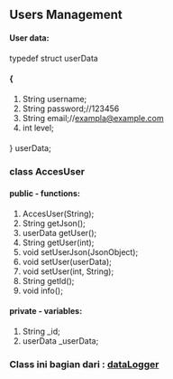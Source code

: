 ## Users Management
#### User data:
typedef struct userData
#### { 
1. String username;
2. String password;//123456
3. String email;//exampla@example.com
4. int level;
####
} userData;
### class AccesUser
#### public - functions:
1. AccesUser(String);
2. String getJson();
3. userData getUser();
4. String getUser(int);
5. void setUserJson(JsonObject);
6. void setUser(userData);
7. void setUser(int, String);
8. String getId();
9. void info();

#### private - variables:
1. String    _id;
2. userData _userData;
### Class ini bagian dari : [dataLogger](https://github.com/slametsampon/dataLogger/blob/main/config/dataLogger.md)

